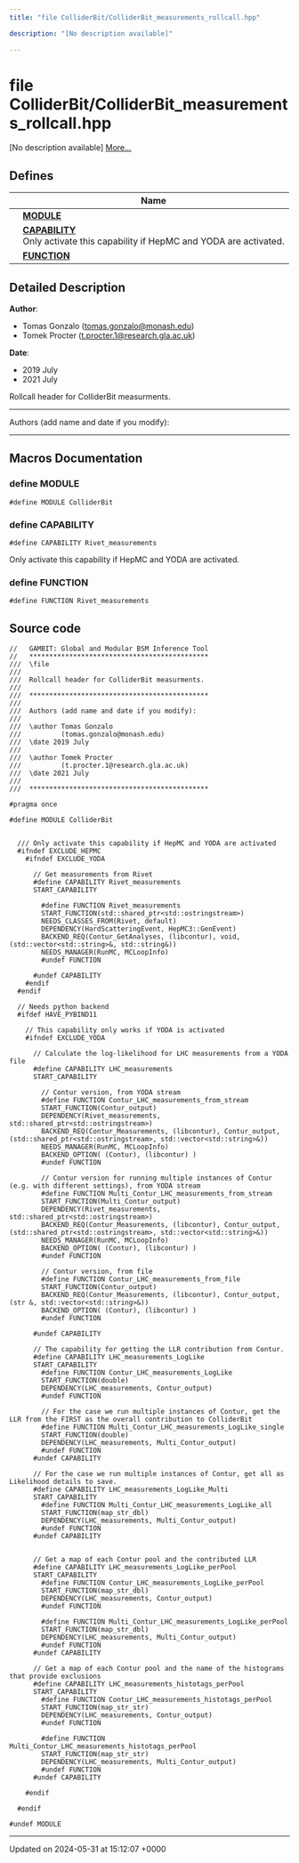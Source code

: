 ```yaml
---
title: "file ColliderBit/ColliderBit_measurements_rollcall.hpp"

description: "[No description available]"

---
```


# file ColliderBit/ColliderBit_measurements_rollcall.hpp

[No description available] [More...](#detailed-description)

## Defines

|                | Name           |
| -------------- | -------------- |
|  | **[MODULE](/documentation/code/files/colliderbit__measurements__rollcall_8hpp/#define-module)**  |
|  | **[CAPABILITY](/documentation/code/files/colliderbit__measurements__rollcall_8hpp/#define-capability)** <br>Only activate this capability if HepMC and YODA are activated.  |
|  | **[FUNCTION](/documentation/code/files/colliderbit__measurements__rollcall_8hpp/#define-function)**  |

## Detailed Description


**Author**: 

  * Tomas Gonzalo ([tomas.gonzalo@monash.edu](mailto:tomas.gonzalo@monash.edu)) 
  * Tomek Procter ([t.procter.1@research.gla.ac.uk](mailto:t.procter.1@research.gla.ac.uk)) 


**Date**: 

  * 2019 July
  * 2021 July


Rollcall header for ColliderBit measurments.



------------------

Authors (add name and date if you modify):



------------------




## Macros Documentation

### define MODULE

```
#define MODULE ColliderBit
```


### define CAPABILITY

```
#define CAPABILITY Rivet_measurements
```

Only activate this capability if HepMC and YODA are activated. 

### define FUNCTION

```
#define FUNCTION Rivet_measurements
```


## Source code

```
//   GAMBIT: Global and Modular BSM Inference Tool
//   *********************************************
///  \file
///
///  Rollcall header for ColliderBit measurments.
///
///  *********************************************
///
///  Authors (add name and date if you modify):
///
///  \author Tomas Gonzalo
///          (tomas.gonzalo@monash.edu)
///  \date 2019 July
///
///  \author Tomek Procter
///          (t.procter.1@research.gla.ac.uk)
///  \date 2021 July
///
///  *********************************************

#pragma once

#define MODULE ColliderBit


  /// Only activate this capability if HepMC and YODA are activated
  #ifndef EXCLUDE_HEPMC
    #ifndef EXCLUDE_YODA

      // Get measurements from Rivet
      #define CAPABILITY Rivet_measurements
      START_CAPABILITY

        #define FUNCTION Rivet_measurements
        START_FUNCTION(std::shared_ptr<std::ostringstream>)
        NEEDS_CLASSES_FROM(Rivet, default)
        DEPENDENCY(HardScatteringEvent, HepMC3::GenEvent)
        BACKEND_REQ(Contur_GetAnalyses, (libcontur), void, (std::vector<std::string>&, std::string&))
        NEEDS_MANAGER(RunMC, MCLoopInfo)
        #undef FUNCTION

      #undef CAPABILITY
    #endif
  #endif

  // Needs python backend
  #ifdef HAVE_PYBIND11

    // This capability only works if YODA is activated
    #ifndef EXCLUDE_YODA

      // Calculate the log-likelihood for LHC measurements from a YODA file
      #define CAPABILITY LHC_measurements
      START_CAPABILITY

        // Contur version, from YODA stream
        #define FUNCTION Contur_LHC_measurements_from_stream
        START_FUNCTION(Contur_output)
        DEPENDENCY(Rivet_measurements, std::shared_ptr<std::ostringstream>)
        BACKEND_REQ(Contur_Measurements, (libcontur), Contur_output, (std::shared_ptr<std::ostringstream>, std::vector<std::string>&))
        NEEDS_MANAGER(RunMC, MCLoopInfo)
        BACKEND_OPTION( (Contur), (libcontur) )
        #undef FUNCTION

        // Contur version for running multiple instances of Contur (e.g. with different settings), from YODA stream
        #define FUNCTION Multi_Contur_LHC_measurements_from_stream
        START_FUNCTION(Multi_Contur_output)
        DEPENDENCY(Rivet_measurements, std::shared_ptr<std::ostringstream>)
        BACKEND_REQ(Contur_Measurements, (libcontur), Contur_output, (std::shared_ptr<std::ostringstream>, std::vector<std::string>&))
        NEEDS_MANAGER(RunMC, MCLoopInfo)
        BACKEND_OPTION( (Contur), (libcontur) )
        #undef FUNCTION

        // Contur version, from file
        #define FUNCTION Contur_LHC_measurements_from_file
        START_FUNCTION(Contur_output)
        BACKEND_REQ(Contur_Measurements, (libcontur), Contur_output, (str &, std::vector<std::string>&))
        BACKEND_OPTION( (Contur), (libcontur) )
        #undef FUNCTION

      #undef CAPABILITY

      // The capability for getting the LLR contribution from Contur.
      #define CAPABILITY LHC_measurements_LogLike
      START_CAPABILITY
        #define FUNCTION Contur_LHC_measurements_LogLike
        START_FUNCTION(double)
        DEPENDENCY(LHC_measurements, Contur_output)
        #undef FUNCTION

        // For the case we run multiple instances of Contur, get the LLR from the FIRST as the overall contribution to ColliderBit
        #define FUNCTION Multi_Contur_LHC_measurements_LogLike_single
        START_FUNCTION(double)
        DEPENDENCY(LHC_measurements, Multi_Contur_output)
        #undef FUNCTION
      #undef CAPABILITY

      // For the case we run multiple instances of Contur, get all as Likelihood details to save.
      #define CAPABILITY LHC_measurements_LogLike_Multi
      START_CAPABILITY
        #define FUNCTION Multi_Contur_LHC_measurements_LogLike_all
        START_FUNCTION(map_str_dbl)
        DEPENDENCY(LHC_measurements, Multi_Contur_output)
        #undef FUNCTION
      #undef CAPABILITY


      // Get a map of each Contur pool and the contributed LLR
      #define CAPABILITY LHC_measurements_LogLike_perPool
      START_CAPABILITY
        #define FUNCTION Contur_LHC_measurements_LogLike_perPool
        START_FUNCTION(map_str_dbl)
        DEPENDENCY(LHC_measurements, Contur_output)
        #undef FUNCTION

        #define FUNCTION Multi_Contur_LHC_measurements_LogLike_perPool
        START_FUNCTION(map_str_dbl)
        DEPENDENCY(LHC_measurements, Multi_Contur_output)
        #undef FUNCTION
      #undef CAPABILITY

      // Get a map of each Contur pool and the name of the histograms that provide exclusions
      #define CAPABILITY LHC_measurements_histotags_perPool
      START_CAPABILITY
        #define FUNCTION Contur_LHC_measurements_histotags_perPool
        START_FUNCTION(map_str_str)
        DEPENDENCY(LHC_measurements, Contur_output)
        #undef FUNCTION

        #define FUNCTION Multi_Contur_LHC_measurements_histotags_perPool
        START_FUNCTION(map_str_str)
        DEPENDENCY(LHC_measurements, Multi_Contur_output)
        #undef FUNCTION
      #undef CAPABILITY

    #endif

  #endif

#undef MODULE
```


-------------------------------

Updated on 2024-05-31 at 15:12:07 +0000
